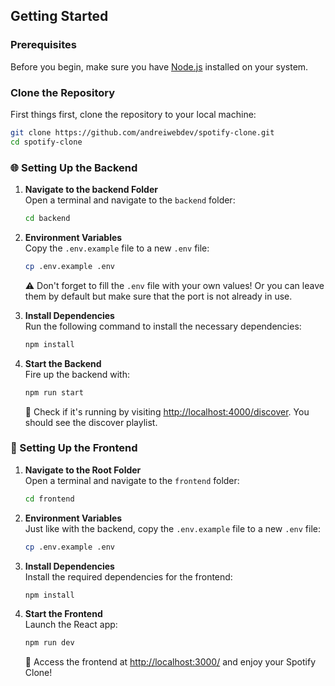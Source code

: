 ## Getting Started

### Prerequisites

Before you begin, make sure you have [Node.js](https://nodejs.org/) installed on your system.

### Clone the Repository

First things first, clone the repository to your local machine:

```bash
git clone https://github.com/andreiwebdev/spotify-clone.git
cd spotify-clone
```

### 🌐 Setting Up the Backend

1. **Navigate to the backend Folder**  
   Open a terminal and navigate to the `backend` folder:
   ```bash
   cd backend
   ```

2. **Environment Variables**  
   Copy the `.env.example` file to a new `.env` file:
   ```bash
   cp .env.example .env
   ```
   ⚠️ Don't forget to fill the `.env` file with your own values! Or you can leave them by default but make sure that the port is not already in use.

3. **Install Dependencies**  
   Run the following command to install the necessary dependencies:
   ```bash
   npm install
   ```

4. **Start the Backend**  
   Fire up the backend with:
   ```bash
   npm run start
   ```
   🌟 Check if it's running by visiting [http://localhost:4000/discover](http://localhost:4000/discover). You should see the discover playlist.

### 🎨 Setting Up the Frontend

1. **Navigate to the Root Folder**  
   Open a terminal and navigate to the `frontend` folder:
   ```bash
   cd frontend
   ```

2. **Environment Variables**  
   Just like with the backend, copy the `.env.example` file to a new `.env` file:
   ```bash
   cp .env.example .env
   ```

3. **Install Dependencies**  
   Install the required dependencies for the frontend:
   ```bash
   npm install
   ```

4. **Start the Frontend**  
   Launch the React app:
   ```bash
   npm run dev
   ```
   🎉 Access the frontend at [http://localhost:3000/](http://localhost:3000/) and enjoy your Spotify Clone!
